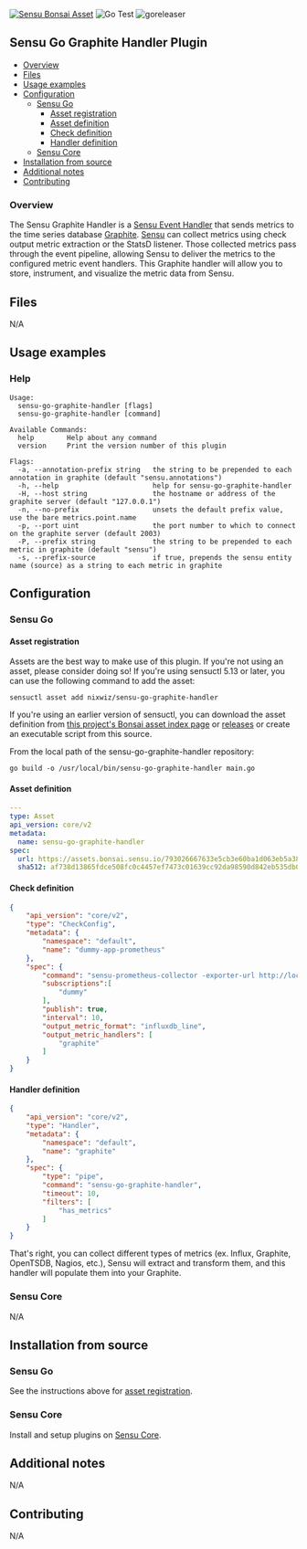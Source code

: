 [![Sensu Bonsai Asset](https://img.shields.io/badge/Bonsai-Download%20Me-brightgreen.svg?colorB=89C967&logo=sensu)](https://bonsai.sensu.io/assets/nixwiz/sensu-go-graphite-handler)
![Go Test](https://github.com/nixwiz/sensu-go-graphite-handler/workflows/Go%20Test/badge.svg)
![goreleaser](https://github.com/nixwiz/sensu-go-graphite-handler/workflows/goreleaser/badge.svg)

## Sensu Go Graphite Handler Plugin

- [Overview](#overview)
- [Files](#files)
- [Usage examples](#usage-examples)
- [Configuration](#configuration)
  - [Sensu Go](#sensu-go)
    - [Asset registration](#asset-registration)
    - [Asset definition](#asset-definition)
    - [Check definition](#check-definition)
    - [Handler definition](#handler-definition)
  - [Sensu Core](#sensu-core)
- [Installation from source](#installation-from-source)
- [Additional notes](#additional-notes)
- [Contributing](#contributing)

### Overview

The Sensu Graphite Handler is a [Sensu Event Handler][3] that sends metrics to the time series database [Graphite][2]. [Sensu][1] can collect metrics using check output metric extraction or the StatsD listener. Those collected metrics
pass through the event pipeline, allowing Sensu to deliver the metrics to the configured metric event handlers. This Graphite handler will allow you to store, instrument, and visualize the metric data from Sensu.

## Files

N/A

## Usage examples

### Help

```
Usage:
  sensu-go-graphite-handler [flags]
  sensu-go-graphite-handler [command]

Available Commands:
  help        Help about any command
  version     Print the version number of this plugin

Flags:
  -a, --annotation-prefix string   the string to be prepended to each annotation in graphite (default "sensu.annotations")
  -h, --help                       help for sensu-go-graphite-handler
  -H, --host string                the hostname or address of the graphite server (default "127.0.0.1")
  -n, --no-prefix                  unsets the default prefix value, use the bare metrics.point.name
  -p, --port uint                  the port number to which to connect on the graphite server (default 2003)
  -P, --prefix string              the string to be prepended to each metric in graphite (default "sensu")
  -s, --prefix-source              if true, prepends the sensu entity name (source) as a string to each metric in graphite
```

## Configuration
### Sensu Go
#### Asset registration

Assets are the best way to make use of this plugin. If you're not using an asset, please consider doing so! If you're using sensuctl 5.13 or later, you can use the following command to add the asset: 

`sensuctl asset add nixwiz/sensu-go-graphite-handler`

If you're using an earlier version of sensuctl, you can download the asset definition from [this project's Bonsai asset index page][5] or [releases][4] or create an executable script from this source.

From the local path of the sensu-go-graphite-handler repository:
```
go build -o /usr/local/bin/sensu-go-graphite-handler main.go
```

#### Asset definition

```yaml
---
type: Asset
api_version: core/v2
metadata:
  name: sensu-go-graphite-handler
spec:
  url: https://assets.bonsai.sensu.io/793026667633e5cb3e60ba1d063eb5a38ac9cd6b/sensu-go-graphite-handler_0.3.0_linux_amd64.tar.gz
  sha512: af738d13865fdce508fc0c4457ef7473c01639cc92da98590d842eb535db0b51bccdef5c310adf0135b5e3b3677487fe7a1b4370ae3028367bc8117c3fb1824c
```

#### Check definition

```json
{
    "api_version": "core/v2",
    "type": "CheckConfig",
    "metadata": {
        "namespace": "default",
        "name": "dummy-app-prometheus"
    },
    "spec": {
        "command": "sensu-prometheus-collector -exporter-url http://localhost:8080/metrics",
        "subscriptions":[
            "dummy"
        ],
        "publish": true,
        "interval": 10,
        "output_metric_format": "influxdb_line",
        "output_metric_handlers": [
            "graphite"
        ]
    }
}
```

#### Handler definition

```json
{
    "api_version": "core/v2",
    "type": "Handler",
    "metadata": {
        "namespace": "default",
        "name": "graphite"
    },
    "spec": {
        "type": "pipe",
        "command": "sensu-go-graphite-handler",
        "timeout": 10,
        "filters": [
            "has_metrics"
        ]
    }
}
```

That's right, you can collect different types of metrics (ex. Influx, Graphite, OpenTSDB, Nagios, etc.), Sensu will extract and transform them, and this handler will populate them into your Graphite.

### Sensu Core

N/A

## Installation from source

### Sensu Go

See the instructions above for [asset registration][7].

### Sensu Core

Install and setup plugins on [Sensu Core][6].

## Additional notes

N/A

## Contributing

N/A

[1]: https://github.com/sensu/sensu-go
[2]: https://graphiteapp.org
[3]: https://docs.sensu.io/sensu-go/latest/reference/handlers/#how-do-sensu-handlers-work
[4]: https://github.com/nixwiz/sensu-go-graphite-handler/releases
[5]: https://bonsai.sensu.io/assets/nixwiz/sensu-go-graphite-handler
[6]: https://docs.sensu.io/sensu-core/latest/installation/installing-plugins/
[7]: #asset-registration

